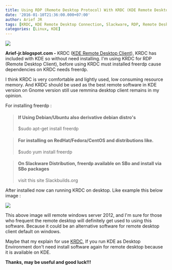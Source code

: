 ```yaml
---
title: Using RDP (Remote Desktop Protocol) With KRDC (KDE Remote Desktop Connection) On KDE
date: '2016-01-10T21:36:00.000+07:00'
author: Arief JR
tags: [KRDC, KDE Remote Desktop Connection, Slackware, RDP, Remote Desktop Protocol]
categories: [Linux, KDE]
---
```


![](https://3.bp.blogspot.com/-3lVXKNCESiI/VpCVoWJaMFI/AAAAAAAACrs/hcrdjJ5MW_8/s1600/Screenshot_20160109_115930.png)

**Arief-jr.blogspot.com -** KRDC ([KDE Remote Desktop Client](https://tuxnoob.com/tags/KRDC)), KRDC has included with KDE so without need installing. I'm using KRDC for RDP (Remote Desktop Client), before using KRDC must installed freerdp cause dependencies on KRDC needs freerdp.  

I think KRDC is very comfortable and lightly used, low consuming resource memory. And KRDC should be used as the best remote software in KDE version on Gnome version still use remmina desktop client remains in my opinion.  

For installing freerdp :  

> #### If Using Debian/Ubuntu also derivative debian distro's
> 
> $sudo apt-get install freerdp


> #### For installing on RedHat/Fedora/CentOS and distributions like.
> 
> $sudo yum install freerdp


> #### On Slackware Distribution, freerdp available on SBo and install via SBo packages  
> 
> visit this site Slackbuilds.org

After installed now can running KRDC on desktop. Like example this below image :  

![](https://2.bp.blogspot.com/-3wOmTY4O2XU/VpJphEa9m-I/AAAAAAAACsI/CSpmOL8GsL4/s1600/Screenshot_20160110_212201.png)

This above image will remote windows server 2012, and I'm sure for those who frequent the remote desktop will definitely get used to using this software. Because it could be an alternative software for remote desktop client default on windows.  

Maybe that my explain for use [KRDC](https://tuxnoob.com/tags/KRDC), If you run KDE as Desktop Environment don't need install software again for remote desktop because it is available on KDE.  

**Thanks, may be useful and good luck!!!**